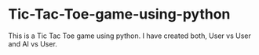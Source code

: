 # Tic-Tac-Toe-game-using-python
This is a Tic Tac Toe game using python. I have created both, User vs User and AI vs User.
